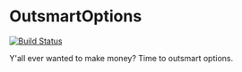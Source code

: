 # OutsmartOptions
[![Build Status](https://travis-ci.com/jjjpanda/OutsmartOptions.svg?token=Mvsy5wJMfgp4LkpXqF7g&branch=master)](https://travis-ci.com/jjjpanda/OutsmartOptions)

Y'all ever wanted to make money?
Time to outsmart options.
